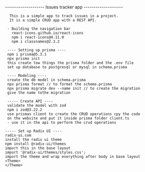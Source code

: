 -------------------- Issues tracker app --------------------

      This is a simple app to track issues in a project. 
      It is a simple CRUD app with a REST API.
 
     - Building the navigation bar
       react-icons.github.io/react-icons
       npm i react-icons@4.11.0
       npm i classnames@2.3.2

     ---- Setting up prisma ----
     npm i prisma@5.3.1
     npx prisma init
     this create tow things the prisma folder and the .env file
     set up database to postgresql or mysql in schema.prisma

     ---- Modeling ----
     create the db model in schema.prisma
     npx prisma format // to format the schema.prisma
     npx prisma migrate dev --name init // to create the migration
     give the name tothe migration

     ----- Create API ----
     validate the model with zod
     npm i zod@3.22.2
     use prismas client to create the CRUD operations cpy the code
     on the website and put it inside prisma folder client.ts
     - use it in the api to perform the crud operations

    ----- Set up Radix UI ----
    radix-ui.com
    install the radix ui theme
    npm install @radix-ui/themes
    import this in the base layout
    import '@radix-ui/themes/styles.css';
    import the theme and wrap everything after body in base layout 
    <Theme>
    </Theme>


